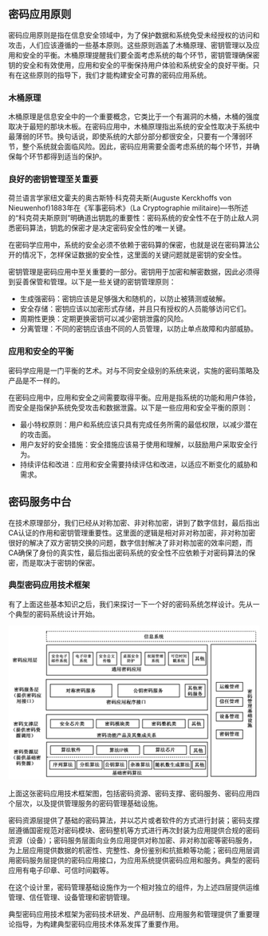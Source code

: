 ## 密码应用原则

密码应用原则是指在信息安全领域中，为了保护数据和系统免受未经授权的访问和攻击，人们应该遵循的一些基本原则。这些原则涵盖了木桶原理、密钥管理以及应用和安全的平衡。木桶原理提醒我们要全面考虑系统的每个环节，密钥管理确保密钥的安全和有效使用，应用和安全的平衡保持用户体验和系统安全的良好平衡。只有在这些原则的指导下，我们才能构建安全可靠的密码应用系统。

### 木桶原理

木桶原理是信息安全中的一个重要概念，它类比于一个有漏洞的木桶，木桶的强度取决于最短的那块木板。在密码应用中，木桶原理指出系统的安全性取决于系统中最薄弱的环节。换句话说，即使系统的大部分部分都很安全，只要有一个薄弱环节，整个系统就会面临风险。因此，密码应用需要全面考虑系统的每个环节，并确保每个环节都得到适当的保护。

### 良好的密钥管理至关重要

荷兰语言学家纽文霍夫的奥古斯特·科克荷夫斯(Auguste Kerckhoffs von Nieuwenhof)1883年在《军事密码术》（La Cryptographie militaire)—书所述的“科克荷夫斯原则”明确道出钥匙的重要性：密码系统的安全性不在于防止敌人洞悉密码算法，钥匙的保密才是决定密码安全性的唯一关键。

在密码学应用中，系统的安全必须不依赖于密码算的保密，也就是说在密码算法公开的情况下，怎样保证数据的安全性，这里面的关键问题就是密钥的安全性。

密钥管理是密码应用中至关重要的一部分。密钥用于加密和解密数据，因此必须得到妥善保管和管理。以下是一些关键的密钥管理原则：

- 生成强密码：密钥应该是足够强大和随机的，以防止被猜测或破解。
- 安全存储：密钥应该以加密形式存储，并且只有授权的人员能够访问它们。
- 周期性更换：定期更换密钥可以减少密钥泄露的风险。
- 分离管理：不同的密钥应该由不同的人员管理，以防止单点故障和内部威胁。

### 应用和安全的平衡

密码学应用是一门平衡的艺术。对与不同安全级别的系统来说，实施的密码策略及产品是不一样的。

在密码应用中，应用和安全之间需要取得平衡。应用是指系统的功能和用户体验，而安全是指保护系统免受攻击和数据泄露。以下是一些应用和安全平衡的原则：

- 最小特权原则：用户和系统应该只具有完成任务所需的最低权限，以减少潜在的攻击面。
- 用户友好的安全措施：安全措施应该易于使用和理解，以鼓励用户采取安全行为。
- 持续评估和改进：应用和安全需要持续评估和改进，以适应不断变化的威胁和需求。

## 密码服务中台

在技术原理部分，我们已经从对称加密、非对称加密，讲到了数字信封，最后指出CA认证的作用和密钥管理重要性。这里面的逻辑是相对非对称加密，非对称加密很好的解决了双方密钥交换的问题，数字信封解决了非对称加密的效率问题，而CA确保了身份的真实性，最后指出密码系统的安全性不应依赖于对密码算法的保密，而是取决于密钥的保密。

### 典型密码应用技术框架

有了上面这些基本知识之后，我们来探讨一下一个好的密码系统怎样设计。先从一个典型的密码系统设计开始。

![img](image/b6242ee42c2641ec4c4fced64d825489.jpg)

上面这张密码应用技术框架图，包括密码资源、密码支撑、密码服务、密码应用四个层次，以及提供管理服务的密码管理基础设施。

密码资源层提供了基础的密码算法，并以芯片或者软件的方式进行封装；密码支撑层遵循国密规范对密码模块、密码整机等方式进行再次封装为应用提供合规的密码资源（设备）；密码服务层面向业务应用提供对称加密、非对称加密等密码服务，为上层应用提供数据的机密性、完整性、身份鉴别和抗抵赖等功能；密码应用层调用密码服务层提供的密码应用接口，为应用系统提供密码应用和服务。典型的密码应用有电子印章、可信时间戳等。

在这个设计里，密码管理基础设施作为一个相对独立的组件，为上述四层提供运维管理、信任管理、设备管理和密钥管理。

典型密码应用技术框架为密码技术研发、产品研制、应用服务和管理提供了重要理论指导，为构建典型密码应用技术体系发挥了重要作用。